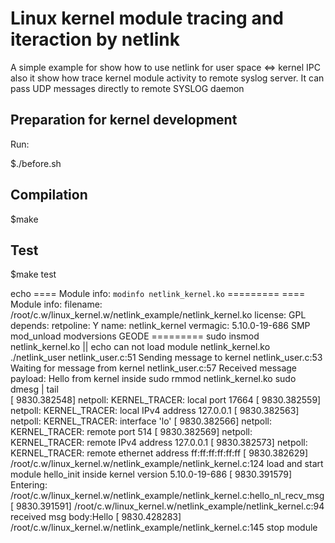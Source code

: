 # Linux kernel module tracing and iteraction by netlink

A simple example for show how to use netlink for user space <=> kernel IPC
also it show how trace kernel module activity to remote syslog server.
It can pass UDP messages directly to remote SYSLOG daemon

## Preparation for kernel development

Run: 

$./before.sh

## Compilation

$make

## Test

$make test

echo ==== Module info: `modinfo netlink_kernel.ko` =========
==== Module info: filename: /root/c.w/linux_kernel.w/netlink_example/netlink_kernel.ko license: GPL depends: retpoline: Y name: netlink_kernel vermagic: 5.10.0-19-686 SMP mod_unload modversions GEODE =========
sudo insmod 	netlink_kernel.ko || echo can not load module netlink_kernel.ko 
./netlink_user
netlink_user.c:51 Sending message to kernel
netlink_user.c:53 Waiting for message from kernel
netlink_user.c:57 Received message payload: Hello from kernel inside
sudo rmmod  netlink_kernel.ko
sudo dmesg | tail	
[ 9830.382548] netpoll: KERNEL_TRACER: local port 17664
[ 9830.382559] netpoll: KERNEL_TRACER: local IPv4 address 127.0.0.1
[ 9830.382563] netpoll: KERNEL_TRACER: interface 'lo'
[ 9830.382566] netpoll: KERNEL_TRACER: remote port 514
[ 9830.382569] netpoll: KERNEL_TRACER: remote IPv4 address 127.0.0.1
[ 9830.382573] netpoll: KERNEL_TRACER: remote ethernet address ff:ff:ff:ff:ff:ff
[ 9830.382629] /root/c.w/linux_kernel.w/netlink_example/netlink_kernel.c:124 load and start module hello_init inside kernel version 5.10.0-19-686
[ 9830.391579] Entering: /root/c.w/linux_kernel.w/netlink_example/netlink_kernel.c:hello_nl_recv_msg
[ 9830.391591] /root/c.w/linux_kernel.w/netlink_example/netlink_kernel.c:94 received msg body:Hello
[ 9830.428283] /root/c.w/linux_kernel.w/netlink_example/netlink_kernel.c:145 stop module
 
